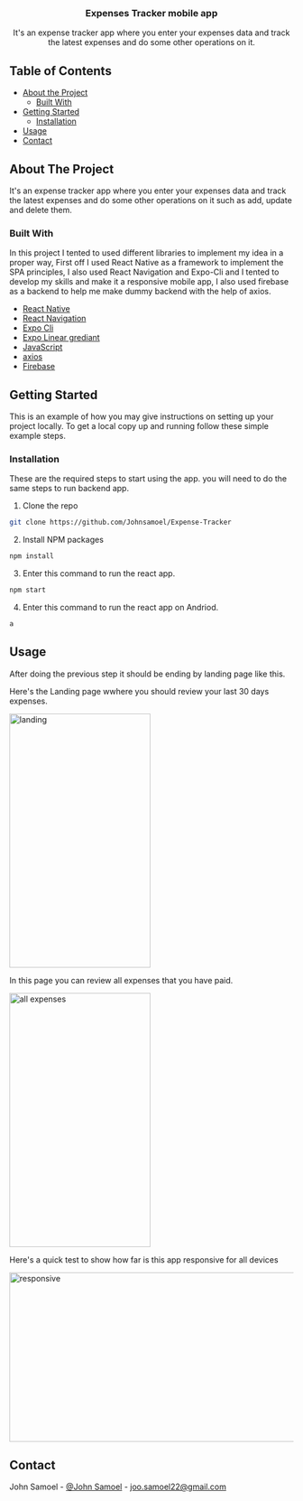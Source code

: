 <!-- PROJECT LOGO -->
<br />
<p align="center">

  <h3 align="center">Expenses Tracker mobile app</h3>

  <p align="center">
    It's an expense tracker app where you enter your expenses data and track the latest expenses and do some other operations on it.
  </p>
</p>

<!-- TABLE OF CONTENTS -->

## Table of Contents

- [About the Project](#about-the-project)
  - [Built With](#built-with)
- [Getting Started](#getting-started)
  - [Installation](#installation)
- [Usage](#usage)
- [Contact](#contact)

<!-- ABOUT THE PROJECT -->

## About The Project

It's an expense tracker app where you enter your expenses data and track the latest expenses and do some other operations on it such as add, update and delete them.

### Built With

In this project I tented to used different libraries to implement my idea in a proper way, First off I used React Native as a framework to implement the SPA principles, I also used React Navigation and Expo-Cli and I tented to develop my skills and make it a responsive mobile app, I also used firebase as a backend to help me make dummy backend with the help of axios.


- [React Native](https://reactnative.dev/)
- [React Navigation](https://reactnavigation.org/)
- [Expo Cli](https://docs.expo.dev/workflow/expo-cli/)
- [Expo Linear grediant](https://docs.expo.dev/versions/latest/sdk/linear-gradient/)
- [JavaScript](https://developer.mozilla.org/en-US/docs/Web/JavaScript/)
- [axios](https://www.npmjs.com/package/axios)
- [Firebase](https://firebase.google.com/)

<!-- GETTING STARTED -->

## Getting Started

This is an example of how you may give instructions on setting up your project locally.
To get a local copy up and running follow these simple example steps.

### Installation

These are the required steps to start using the app.
you will need to do the same steps to run backend app.

1. Clone the repo

```sh
git clone https://github.com/Johnsamoel/Expense-Tracker
```

2. Install NPM packages

```sh
npm install
```

3. Enter this command to run the react app.

```sh
npm start
```
4. Enter this command to run the react app on Andriod.

```sh
a
```

<!-- USAGE EXAMPLES -->

## Usage

After doing the previous step it should be ending by landing page like this.

Here's the Landing page wwhere you should review your last 30 days expenses.

<img src='https://user-images.githubusercontent.com/93879647/187717798-5af6073c-1527-4255-9e3d-a3d6fd19fbb0.jpeg' alt='landing' height='450' width='250' />

In this page you can review all expenses that you have paid.

<img src='https://user-images.githubusercontent.com/93879647/187718077-0003c473-a6dd-4489-8edb-16b6e5200f58.jpeg' alt='all expenses' height='450' width='250' />

Here's a quick test to show how far is this app responsive for all devices

<img src='https://user-images.githubusercontent.com/93879647/187718448-90406a4b-acac-4b6b-84c1-3f6a087ad528.jpeg' alt='responsive' height='300' width='600' />


<!-- CONTACT -->

## Contact

John Samoel - [@John Samoel](https://www.linkedin.com/in/johnsamoel) - joo.samoel22@gmail.com
